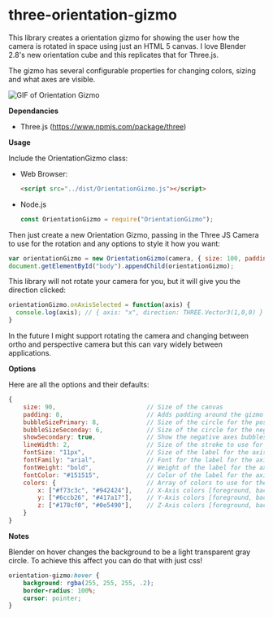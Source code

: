 # three-orientation-gizmo
This library creates a orientation gizmo for showing the user how the camera is rotated in space using just an HTML 5 canvas. I love Blender 2.8's new orientation cube and this replicates that for Three.js.

The gizmo has several configurable properties for changing colors, sizing and what axes are visible.

![GIF of Orientation Gizmo](https://github.com/jrj2211/three-orientation-gizmo/blob/master/examples/example-gif.gif "Orientation Gizmo")

**Dependancies**

 - Three.js (https://www.npmjs.com/package/three)

**Usage**

Include the OrientationGizmo class:

- Web Browser:

    ```html
    <script src="../dist/OrientationGizmo.js"></script>
    ```
    
- Node.js

    ```js
    const OrientationGizmo = require("OrientationGizmo");
    ```
    
Then just create a new Orientation Gizmo, passing in the Three JS Camera to use for the rotation and any options to style it how you want:

```js
var orientationGizmo = new OrientationGizmo(camera, { size: 100, padding: 8 });
document.getElementById("body").appendChild(orientationGizmo);
```

This library will not rotate your camera for you, but it will give you the direction clicked:
```js
orientationGizmo.onAxisSelected = function(axis) {
  console.log(axis); // { axis: "x", direction: THREE.Vector3(1,0,0) }
}
```

In the future I might support rotating the camera and changing between ortho and perspective camera but this can vary widely between applications.

**Options**

Here are all the options and their defaults:

```js
{
    size: 90,                         // Size of the canvas
    padding: 8,                       // Adds padding around the gizmo (makes it look nicer when using a circular background)
    bubbleSizePrimary: 8,             // Size of the circle for the positive axes (X,Y,Z)
    bubbleSizeSeconday: 6,            // Size of the circle for the negative axes (-x,-Y,-Z)
    showSecondary: true,              // Show the negative axes bubbles
    lineWidth: 2,                     // Size of the stroke to use for connecting the bubble to the center point
    fontSize: "11px",                 // Size of the label for the axis in the bubble
    fontFamily: "arial",              // Font for the label for the axis in the bubble
    fontWeight: "bold",               // Weight of the label for the axis in the bubble
    fontColor: "#151515",             // Color of the label for the axis in the bubble
    colors: {                         // Array of colors to use for the axes (
        x: ["#f73c3c", "#942424"],    // X-Axis colors [foreground, background]
        y: ["#6ccb26", "#417a17"],    // Y-Axis colors [foreground, background]
        z: ["#178cf0", "#0e5490"],    // Z-Axis colors [foreground, background]
    }
}
```

**Notes**

Blender on hover changes the background to be a light transparent gray circle. To achieve this affect you can do that with just css!

```css
orientation-gizmo:hover {
    background: rgba(255, 255, 255, .2);
    border-radius: 100%;
    cursor: pointer;
}
```
